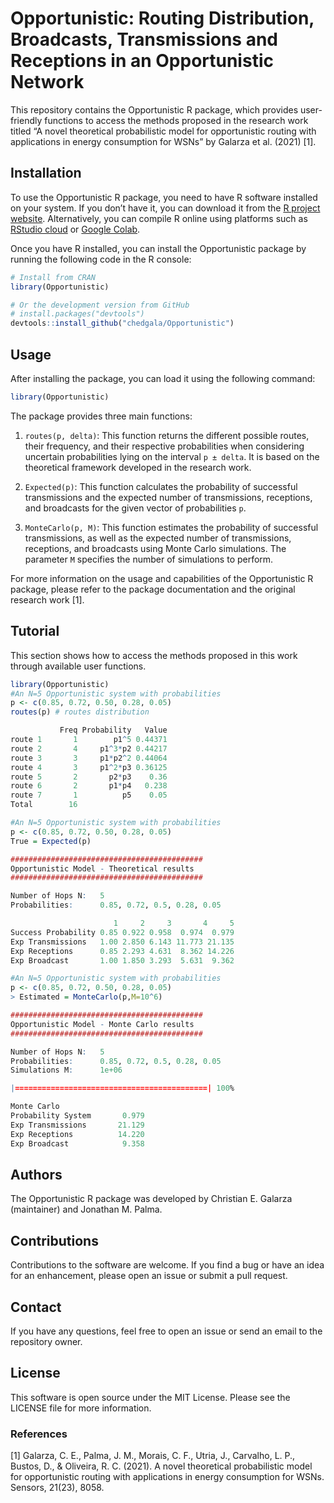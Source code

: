 
# Opportunistic: Routing Distribution, Broadcasts, Transmissions and Receptions in an Opportunistic Network

This repository contains the Opportunistic R package, which provides
user-friendly functions to access the methods proposed in the research
work titled “A novel theoretical probabilistic model for opportunistic
routing with applications in energy consumption for WSNs” by Galarza et
al. (2021) \[1\].

## Installation

To use the Opportunistic R package, you need to have R software
installed on your system. If you don’t have it, you can download it from
the [R project website](https://cloud.r-project.org/). Alternatively,
you can compile R online using platforms such as [RStudio
cloud](https://rstudio.cloud/) or [Google Colab](https://colab.to/r).

Once you have R installed, you can install the Opportunistic package by
running the following code in the R console:

``` r
# Install from CRAN
library(Opportunistic)

# Or the development version from GitHub
# install.packages("devtools")
devtools::install_github("chedgala/Opportunistic")
```

## Usage

After installing the package, you can load it using the following
command:

``` r
library(Opportunistic)
```

The package provides three main functions:

1.  `routes(p, delta)`: This function returns the different possible
    routes, their frequency, and their respective probabilities when
    considering uncertain probabilities lying on the interval
    `p ± delta`. It is based on the theoretical framework developed in
    the research work.

2.  `Expected(p)`: This function calculates the probability of
    successful transmissions and the expected number of transmissions,
    receptions, and broadcasts for the given vector of probabilities
    `p`.

3.  `MonteCarlo(p, M)`: This function estimates the probability of
    successful transmissions, as well as the expected number of
    transmissions, receptions, and broadcasts using Monte Carlo
    simulations. The parameter `M` specifies the number of simulations
    to perform.

For more information on the usage and capabilities of the Opportunistic
R package, please refer to the package documentation and the original
research work \[1\].

## Tutorial

This section shows how to access the methods proposed in this work through available user functions.

``` r
library(Opportunistic)
#An N=5 Opportunistic system with probabilities
p <- c(0.85, 0.72, 0.50, 0.28, 0.05)
routes(p) # routes distribution

           Freq Probability   Value
route 1       1        p1^5 0.44371
route 2       4     p1^3*p2 0.44217
route 3       3     p1*p2^2 0.44064
route 4       3     p1^2*p3 0.36125
route 5       2       p2*p3    0.36
route 6       2       p1*p4   0.238
route 7       1          p5    0.05
Total        16
```

``` r
#An N=5 Opportunistic system with probabilities
p <- c(0.85, 0.72, 0.50, 0.28, 0.05)
True = Expected(p)

###########################################
Opportunistic Model - Theoretical results
###########################################

Number of Hops N:   5
Probabilities:      0.85, 0.72, 0.5, 0.28, 0.05

                       1     2     3       4     5
Success Probability 0.85 0.922 0.958  0.974  0.979
Exp Transmissions   1.00 2.850 6.143 11.773 21.135
Exp Receptions      0.85 2.293 4.631  8.362 14.226
Exp Broadcast       1.00 1.850 3.293  5.631  9.362
```

``` r
#An N=5 Opportunistic system with probabilities 
p <- c(0.85, 0.72, 0.50, 0.28, 0.05)
> Estimated = MonteCarlo(p,M=10^6)

###########################################
Opportunistic Model - Monte Carlo results
###########################################

Number of Hops N:   5
Probabilities:      0.85, 0.72, 0.5, 0.28, 0.05
Simulations M:      1e+06

|===========================================| 100%

Monte Carlo
Probability System       0.979
Exp Transmissions       21.129
Exp Receptions          14.220
Exp Broadcast            9.358
```

## Authors

The Opportunistic R package was developed by Christian E. Galarza
(maintainer) and Jonathan M. Palma.

## Contributions

Contributions to the software are welcome. If you find a bug or have an
idea for an enhancement, please open an issue or submit a pull request.

## Contact

If you have any questions, feel free to open an issue or send an email
to the repository owner.

## License

This software is open source under the MIT License. Please see the
LICENSE file for more information.

### References

\[1\] Galarza, C. E., Palma, J. M., Morais, C. F., Utria, J., Carvalho,
L. P., Bustos, D., & Oliveira, R. C. (2021). A novel theoretical
probabilistic model for opportunistic routing with applications in
energy consumption for WSNs. Sensors, 21(23), 8058.
